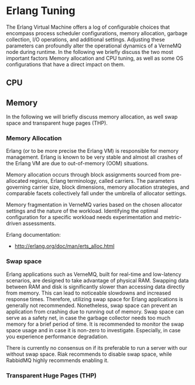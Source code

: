 # Erlang Tuning 

The Erlang Virtual Machine offers a log of configurable choices that encompass process scheduler configurations, 
memory allocation, garbage collection, I/O operations, and additional settings. Adjusting these parameters can profoundly alter 
the operational dynamics of a VerneMQ node during runtime. In the following we briefly discuss the two most important factors Memory allocation 
and CPU tuning, as well as some OS configurations that have a direct impact on them.

## CPU 

## Memory 
In the following we will briefly discuss memory allocation, as well swap space and transparent huge pages (THP).

### Memory Allocation
Erlang (or to be more precise the Erlang VM) is responsible for memory management. Erlang is known to be very stable and almost all crashes of the Erlang VM are due to out-of-memory (OOM) situations.

Memory allocation occurs through block assignments sourced from pre-allocated regions, Erlang terminology, called carriers. 
The parameters governing carrier size, block dimensions, memory allocation strategies, and comparable facets collectively fall 
under the umbrella of allocator settings.

Memory fragmentation in VerneMQ varies based on the chosen allocator settings and the nature of the workload. Identifying the optimal 
configuration for a specific workload needs experimentation and metric-driven assessments.

Erlang documentation:
* http://erlang.org/doc/man/erts_alloc.html

### Swap space 
Erlang applications such as VerneMQ, built for real-time and low-latency scenarios, are designed to take advantage of physical RAM. Swapping data between RAM and disk is significantly slower than accessing data directly from memory. This can lead to noticeable slowdowns and increased response times. Therefore, utilizing swap space for Erlang applications is generally not recommended. Nonetheless, swap space can prevent an application from crashing due to running out of memory. Swap space can serve as a safety net, in case the garbage collector needs too much memory for a brief period of time. It is recommended to monitor the swap space usage and in case it is non-zero to investigate. Especially, in case you experience performance degradation.

There is currently no consensus on if its preferable to run a server with our without swap space. Riak recommends to disable swap space, while RabbidMQ highly recommends enabling it.  


### Transparent Huge Pages (THP)




